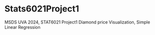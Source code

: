 # Stats6021Project1
MSDS UVA 2024, STAT6021 Project1 Diamond price Visualization, Simple Linear Regression  
